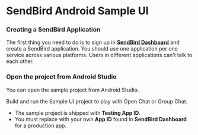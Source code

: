 SendBird Android Sample UI
===========

### Creating a SendBird Application

The first thing you need to do is to sign up in **[SendBird Dashboard](https://dashboard.sendbird.com)** and create a SendBird application.
You should use one application per one service across various platforms.
Users in different applications can't talk to each other.


### Open the project from Android Studio

You can open the sample project from Android Studio.

Build and run the Sample UI project to play with Open Chat or Group Chat.

- The sample project is shipped with **Testing App ID**.
- You must replace with your own **App ID** found in **SendBird Dashboard** for a production app.
